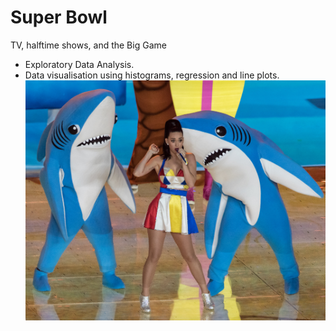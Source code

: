 # Super Bowl
TV, halftime shows, and the Big Game

- Exploratory Data Analysis.
- Data visualisation using histograms, regression and line plots.
![left_shark](https://github.com/Cinda85/Super-Bowl/blob/main/left_shark.jpg)
